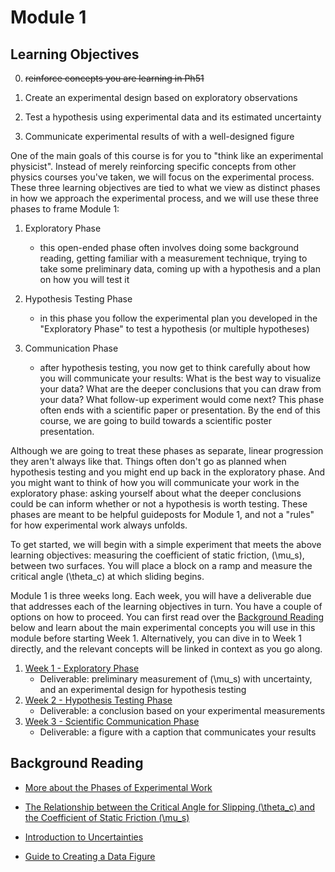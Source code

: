 # Module 1


## Learning Objectives


0) ~~reinforce concepts you are learning in Ph51~~

1) Create an experimental design based on exploratory observations 

2) Test a hypothesis using experimental data and its estimated uncertainty 

3) Communicate experimental results of with a well-designed figure

One of the main goals of this course is for you to "think like an experimental physicist". Instead of merely reinforcing specific concepts from other physics courses you've taken, we will focus on the experimental process. These three learning objectives are tied to what we view as distinct phases in how we approach the experimental process, and we will use these three phases to frame Module 1:

1. Exploratory Phase
    - this open-ended phase often involves doing some background reading, getting familiar with a measurement technique, trying to take some preliminary data, coming up with a hypothesis and a plan on how you will test it

2. Hypothesis Testing Phase
    - in this phase you follow the experimental plan you developed in the "Exploratory Phase" to test a hypothesis (or multiple hypotheses)

3. Communication Phase
    - after hypothesis testing, you now get to think carefully about how you will communicate your results: What is the best way to visualize your data? What are the deeper conclusions that you can draw from your data? What follow-up experiment would come next? This phase often ends with a scientific paper or presentation. By the end of this course, we are going to build towards a scientific poster presentation.

Although we are going to treat these phases as separate, linear progression they aren't always like that. Things often don't go as planned when hypothesis testing and you might end up back in the exploratory phase. And you might want to think of how you will communicate your work in the exploratory phase: asking yourself about what the deeper conclusions could be can inform whether or not a hypothesis is worth testing. These phases are meant to be helpful guideposts for Module 1, and not a "rules" for how experimental work always unfolds.

To get started, we will begin with a simple experiment that meets the above learning objectives: measuring the coefficient of static friction, \(\mu_s\), between two surfaces. You will place a block on a ramp and measure the critical angle \(\theta_c\) at which sliding begins. 

Module 1 is three weeks long. Each week, you will have a deliverable due that addresses each of the learning objectives in turn. You have a couple of options on how to proceed. You can first read over the [Background Reading](#background-reading) below and learn about the main experimental concepts you will use in this module before starting Week 1. Alternatively, you can dive in to Week 1 directly, and the relevant concepts will be linked in context as you go along. 

1. [Week 1 - Exploratory Phase](week1-exploratory)
    - Deliverable: preliminary measurement of \(\mu_s\) with uncertainty, and an experimental design for hypothesis testing
2. [Week 2 - Hypothesis Testing Phase](week2-hypothesis-testing)
    - Deliverable: a conclusion based on your experimental measurements
2. [Week 3 - Scientific Communication Phase](week3-communication)
    - Deliverable: a figure with a caption that communicates your results



## Background Reading

+ [More about the Phases of Experimental Work](experimental-phases.md)

+ [The Relationship between the Critical Angle for Slipping \(\theta_c\) and the Coefficient of Static Friction \(\mu_s\)](block-on-a-ramp.md)

+ [Introduction to Uncertainties](uncertainty-introduction.md)

+ [Guide to Creating a Data Figure](figure-guide.md)
